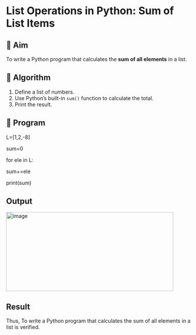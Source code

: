 # List Operations in Python: Sum of List Items

## 🎯 Aim
To write a Python program that calculates the **sum of all elements** in a list.

## 🧠 Algorithm
1. Define a list of numbers.
2. Use Python’s built-in `sum()` function to calculate the total.
3. Print the result.

## 🧾 Program
L=[1,2,-8]

sum=0

for ele in L:

sum+=ele

print(sum)

## Output
<img width="454" height="215" alt="image" src="https://github.com/user-attachments/assets/ff3f1b2e-05a1-4e13-b067-f6be7089ee6f" />

## Result
Thus, To write a Python program that calculates the sum of all elements in a list is verified.
